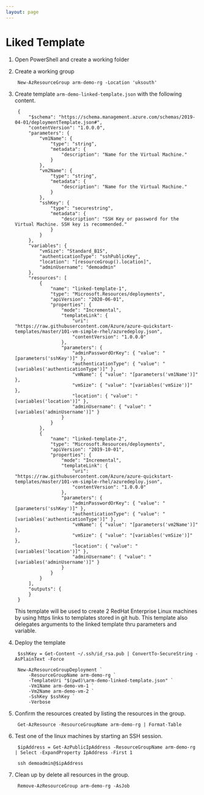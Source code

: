```yaml
---
layout: page
---
```

# Liked Template

1. Open PowerShell and create a working folder

1. Create a working group

        New-AzResourceGroup arm-demo-rg -Location 'uksouth'

1. Create template <code>arm-demo-linked-template.json</code> with the following content.

        {
            "$schema": "https://schema.management.azure.com/schemas/2019-04-01/deploymentTemplate.json#",
            "contentVersion": "1.0.0.0",
            "parameters": {
                "vm1Name": {
                    "type": "string",
                    "metadata": {
                        "description": "Name for the Virtual Machine."
                    }
                },
                "vm2Name": {
                    "type": "string",
                    "metadata": {
                        "description": "Name for the Virtual Machine."
                    }
                },
                "sshKey": {
                    "type": "securestring",
                    "metadata": {
                        "description": "SSH Key or password for the Virtual Machine. SSH key is recommended."
                    }
                }
            },
            "variables": {
                "vmSize": "Standard_B1S",
                "authenticationType": "sshPublicKey",
                "location": "[resourceGroup().location]",
                "adminUsername": "demoadmin"
            },
            "resources": [
                {
                    "name": "linked-template-1",
                    "type": "Microsoft.Resources/deployments",
                    "apiVersion": "2020-06-01",
                    "properties": {
                        "mode": "Incremental",
                        "templateLink": {
                            "uri": "https://raw.githubusercontent.com/Azure/azure-quickstart-templates/master/101-vm-simple-rhel/azuredeploy.json",
                            "contentVersion": "1.0.0.0"
                        },
                        "parameters": {
                            "adminPasswordOrKey": { "value": "[parameters('sshKey')]" },
                            "authenticationType": { "value": "[variables('authenticationType')]" },
                            "vmName": { "value": "[parameters('vm1Name')]" },
                            "vmSize": { "value": "[variables('vmSize')]" },
                            "location": { "value": "[variables('location')]" },
                            "adminUsername": { "value": "[variables('adminUsername')]" }
                        }
                    }
                },
                {
                    "name": "linked-template-2",
                    "type": "Microsoft.Resources/deployments",
                    "apiVersion": "2019-10-01",
                    "properties": {
                        "mode": "Incremental",
                        "templateLink": {
                            "uri": "https://raw.githubusercontent.com/Azure/azure-quickstart-templates/master/101-vm-simple-rhel/azuredeploy.json",
                            "contentVersion": "1.0.0.0"
                        },
                        "parameters": {
                            "adminPasswordOrKey": { "value": "[parameters('sshKey')]" },
                            "authenticationType": { "value": "[variables('authenticationType')]" },
                            "vmName": { "value": "[parameters('vm2Name')]" },
                            "vmSize": { "value": "[variables('vmSize')]" },
                            "location": { "value": "[variables('location')]" },
                            "adminUsername": { "value": "[variables('adminUsername')]" }
                        }
                    }
                }
            ],
            "outputs": {
            }
        }

    This template will be used to create 2 RedHat Enterprise Linux machines by using https links to templates stored in git hub. This template also delegates arguments to the linked template thru parameters and variable.

1. Deploy the template

        $sshKey = Get-Content ~/.ssh/id_rsa.pub | ConvertTo-SecureString -AsPlainText -Force

        New-AzResourceGroupDeployment `
            -ResourceGroupName arm-demo-rg `
            -TemplateUri "$(pwd)\arm-demo-linked-template.json" `
            -Vm1Name arm-demo-vm-1 `
            -Vm2Name arm-demo-vm-2 `
            -SshKey $sshKey `
            -Verbose

1. Confirm the resources created by listing the resources in the group.

        Get-AzResource -ResourceGroupName arm-demo-rg | Format-Table

1. Test one of the linux machines by starting an SSH session.

        $ipAddress = Get-AzPublicIpAddress -ResourceGroupName arm-demo-rg | Select -ExpandProperty IpAddress -First 1 

        ssh demoadmin@$ipAddress

1. Clean up by delete all resources in the group.

        Remove-AzResourceGroup arm-demo-rg -AsJob


